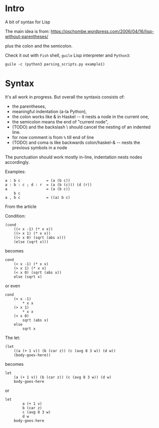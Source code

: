 Intro
=====

A bit of syntax for Lisp

The main idea is from:
https://pschombe.wordpress.com/2006/04/16/lisp-without-parentheses/

plus the colon and the semicolon.

Check it out with `Fish` shell, `guile` Lisp interpreter and `Python3`:

	guile -c (python3 parsing_scripts.py example1)





Syntax
======

It's all work in progress.
But overall the syntaxis consists of:

* the parentheses,
* meaningful indentation (a-la Python),
* the colon works like & in Haskel -- it nests a node in the current one,
* the semicolon means the end of "current node",
* (TODO) and the backslash \ should cancel the nesting of an indented line.
* for now comment is from `%` till end of line
* (TODO) and coma is like backwards colon/haskel-& -- nests the previous symbols in a node

The punctuation should work mostly in-line,
indentation nests nodes accordingly.

Examples:

	a : b c            = (a (b c))
	a : b : c ; d : r  = (a (b (c))) (d (r))
	a                  = (a (b c))
		b c
	a , b c            = ((a) b c)

From the article

Condition:

	(cond
		((< x -1) (* x x))
		((> x 1) (* x x))
		((< x 0) (sqrt (abs x)))
		(else (sqrt x)))

becomes

	cond
		(< x -1) (* x x)
		(> x 1) (* x x)
		(< x 0) (sqrt (abs x))
		else (sqrt x)

or even

	cond
		(< x -1)
			* x x
		(> x 1)
			* x x
		(< x 0)
			sqrt (abs x)
		else
			sqrt x

The let:

	(let
		((a (+ 1 v)) (b (car z)) (c (avg 8 3 w)) (d w))
		(body-goes-here))

becomes

	let
		(a (+ 1 v)) (b (car z)) (c (avg 8 3 w)) (d w)
		body-goes-here

or

	let
			a (+ 1 v) 
			b (car z)
			c (avg 8 3 w)
			d w
		body-goes-here


